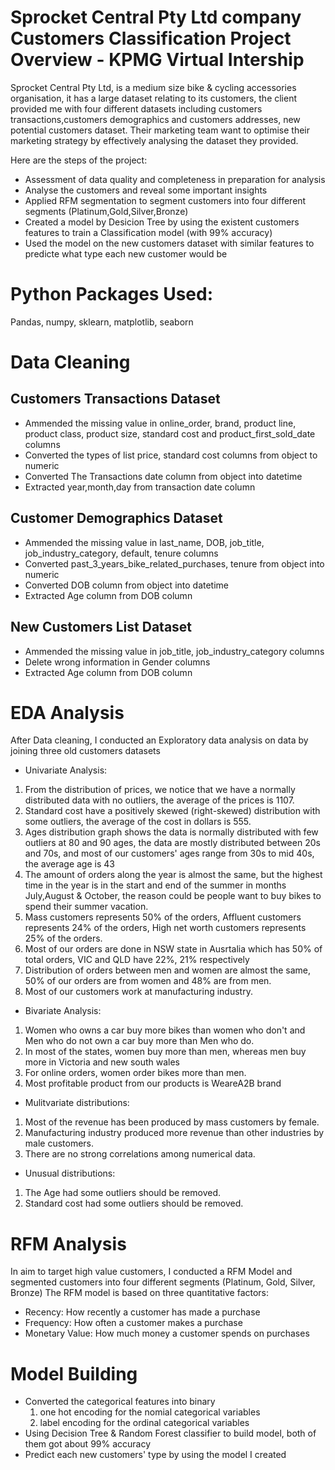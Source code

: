 # Sprocket Central Pty Ltd company Customers Classification Project Overview - KPMG Virtual Intership

Sprocket Central Pty Ltd, is a medium size bike & cycling accessories organisation, it has a large dataset relating to its customers, the client provided me with four different datasets including customers transactions,customers demographics and customers addresses, new potential customers dataset. Their marketing team want to optimise their marketing strategy by effectively analysing the dataset they provided.

Here are the steps of the project:

- Assessment of data quality and completeness in preparation for analysis
- Analyse the customers and reveal some important insights
- Applied RFM segmentation to segment customers into four different segments (Platinum,Gold,Silver,Bronze)
- Created a model by Desicion Tree by using the existent customers features to train a Classification model (with 99% accuracy)
- Used the model on the new customers dataset with similar features to predicte what type each new customer would be

# Python Packages Used:
Pandas, numpy, sklearn, matplotlib, seaborn

# Data Cleaning
## Customers Transactions Dataset
- Ammended the missing value in online_order, brand, product line, product class, product size, standard cost and product_first_sold_date columns
- Converted the types of list price, standard cost columns from object to numeric
- Converted The Transactions date column from object into datetime
- Extracted year,month,day from transaction date column

## Customer Demographics Dataset
- Ammended the missing value in last_name, DOB, job_title, job_industry_category, default, tenure columns
- Converted past_3_years_bike_related_purchases, tenure from object into numeric
- Converted DOB column from object into datetime
- Extracted Age column from DOB column

## New Customers List Dataset
- Ammended the missing value in job_title, job_industry_category columns
- Delete wrong information in Gender columns
- Extracted Age column from DOB column

# EDA Analysis
After Data cleaning, I conducted an Exploratory data analysis on data by joining three old customers datasets

- Univariate Analysis:

1. From the distribution of prices, we notice that we have a normally distributed data with no outliers, the average of the prices is 1107.
2. Standard cost have a positively skewed (right-skewed) distribution with some outliers, the average of the cost in dollars is 555.
3. Ages distribution graph shows the data is normally distributed with few outliers at 80 and 90 ages, the data are mostly distributed between 20s and 70s, and most of our customers' ages range from 30s to mid 40s, the average age is 43
4. The amount of orders along the year is almost the same, but the highest time in the year is in the start and end of the summer in months July,August & October, the reason could be people want to buy bikes to spend their summer vacation.
5. Mass customers represents 50% of the orders, Affluent customers represents 24% of the orders, High net worth customers represents 25% of the orders.
6. Most of our orders are done in NSW state in Ausrtalia which has 50% of total orders, VIC and QLD have 22%, 21% respectively
7. Distribution of orders between men and women are almost the same, 50% of our orders are from women and 48% are from men.
8. Most of our customers work at manufacturing industry.

- Bivariate Analysis:
1. Women who owns a car buy more bikes than women who don't and Men who do not own a car buy more than Men who do.
2. In most of the states, women buy more than men, whereas men buy more in Victoria and new south wales
3. For online orders, women order bikes more than men.
4. Most profitable product from our products is WeareA2B brand

- Mulitvariate distributions:

1. Most of the revenue has been produced by mass customers by female.
2. Manufacturing industry produced more revenue than other industries by male customers.
3. There are no strong correlations among numerical data.

- Unusual distributions:
1. The Age had some outliers should be removed.
2. Standard cost had some outliers should be removed.

# RFM Analysis
In aim to target high value customers, I conducted a RFM Model and segmented customers into four different segments (Platinum, Gold, Silver, Bronze)
The RFM model is based on three quantitative factors:
- Recency: How recently a customer has made a purchase
- Frequency: How often a customer makes a purchase
- Monetary Value: How much money a customer spends on purchases

# Model Building
- Converted the categorical features into binary
   1. one hot encoding for the nomial categorical variables
   2. label encoding for the ordinal categorical variables
- Using Decision Tree & Random Forest classifier to build model, both of them got about 99% accuracy
- Predict each new customers' type by using the model I created
